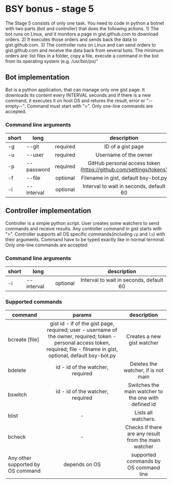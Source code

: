 # BSY bonus - stage 5
The Stage 5 consists of only one task. You need to code in python a botnet with two parts (bot and controller) that does the following actions. 1) The bot runs on Linux, and it monitors a page in gist.github.com to download orders. 2) It executes those orders and sends back the data to gist.github.com. 3) The controller runs on Linux and can send orders to gist.github.com and receive the data back from several bots. The minimum orders are: list files in a folder, copy a file, execute a command in the bot from its operating system (e.g. /usr/bin/ps)”

## Bot implementation
Bot is a python application, that can manage only one gist page. It downloads its content every INTERVAL seconds and if there is a new command, it executes it on host OS and retures the result, error or "--empty--".
Command must start with ">". Only one-line commands are accepted. 

### Command line arguments
| short | long       |          |                            description                            |
|-------|------------|:--------:|:-----------------------------------------------------------------:|
| -g    | --git      | required | ID of a gist page                                                 |
| -u    | --user     | required | Username of the owner                                             |
| -p    | --password | required | GitHub personal access token (https://github.com/settings/tokens) |
| -f    | --file     | optional | Filename in gist, default bsy-bot.py                              |
| -i    | --interval | optional | Interval to wait in seconds, default 60                           |

## Controller implementation

Controller is a simple python script. User creates some watchers to send commands and receive results. Any controller command in gist starts with ">". Controller supports all OS specific commands(including ```cp``` and ```ls```) with their arguments. Command have to be typed exactly like in normal terminal. Only one-line commands are accepted

### Command line arguments
| short | long       |          |                            description                            |
|-------|------------|:--------:|:-----------------------------------------------------------------:|
| -i    | --interval | optional | Interval to wait in seconds, default 60                           |

### Supported commands

| command                                 |                                                                                    params                                                                                    |                      description                     |
|-----------------------------------------|:----------------------------------------------------------------------------------------------------------------------------------------------------------------------------:|:----------------------------------------------------:|
| bcreate <gist id> <user> <token> [file] | gist id - if of the gist page, required; user - username of the owner, required; token - personal access token, required; file - filname in gist, optional, default bsy-bot.py | Creates a new gist watcher                           |
| bdelete <id>                            | id - id of the watcher, required                                                                                                                                             | Deletes the watcher, if is not main                  |
| bswitch <id>                            | id - id of the watcher, required                                                                                                                                             | Switches the main watcher to the one with defined id |
| blist                                   |  -                                                                                                                                                                           | Lists all watchers.                                  |
| bcheck                                  |  -                                                                                                                                                                           | Checks if there are any result from the main watcher |
| Any other supported by OS command       | depends on OS                                                                                                                                                                | supported commands by OS command line                |
